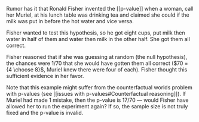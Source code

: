 Rumor has it that Ronald Fisher invented the [[p-value]] when a woman, call her Muriel, at his lunch table was drinking tea and claimed she could if the milk was put in before the hot water and vice versa. 

Fisher wanted to test this hypothesis, so he got eight cups, put milk then water in half of them and water then milk in the other half. She got them all correct. 

Fisher reasoned that if she was guessing at random (the null hypothesis), the chances were 1/70 that she would have gotten them all correct ($70 = {4 \choose 8}$, Muriel knew there were four of each). Fisher thought this sufficient evidence in her favor.  

Note that this example might suffer from the counterfactual worlds problem with p-values (see [[issues with p-values#Counterfactual reasoning]]). If Muriel had made 1 mistake, then the p-value is 17/70 — would Fisher have allowed her to run the experiment again? If so, the sample size is not truly fixed and the p-value is invalid. 
